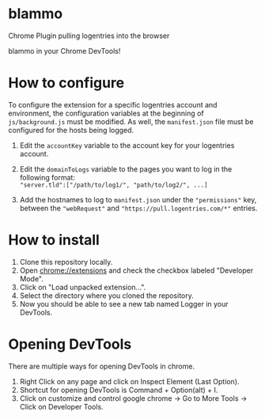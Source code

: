 # blammo
Chrome Plugin pulling logentries into the browser 

blammo in your Chrome DevTools!

# How to configure
To configure the extension for a specific logentries account and environment, the configuration variables at the beginning of `js/background.js` must be modified. As well, the `manifest.json` file must be configured for the hosts being logged.

1. Edit the `accountKey` variable to the account key for your logentries account.
1. Edit the `domainToLogs` variable to the pages you want to log in the following format:  
 `"server.tld":["/path/to/log1/", "path/to/log2/", ...]`

1. Add the hostnames to log to `manifest.json` under the `"permissions"` key, between the `"webRequest"` and `"https://pull.logentries.com/*"` entries.

# How to install

1. Clone this repository locally.
1. Open [chrome://extensions](chrome://extensions) and check the checkbox labeled "Developer Mode".
1. Click on "Load unpacked extension...".
1. Select the directory where you cloned the repository.
1. Now you should be able to see a new tab named Logger in your DevTools.

# Opening DevTools
There are multiple ways for opening DevTools in chrome.

1. Right Click on any page and click on Inspect Element (Last Option).
1. Shortcut for opening DevTools is Command + Option(alt) + I.
1. Click on customize and control google chrome -> Go to More Tools -> Click on Developer Tools.
